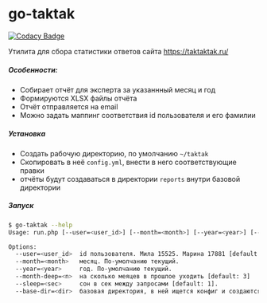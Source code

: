 # go-taktak

[![Codacy Badge](https://api.codacy.com/project/badge/Grade/6bb3bf5ca2c547e1990e76792bdd566d)](https://www.codacy.com/app/elgato.andrey/go-taktak?utm_source=github.com&utm_medium=referral&utm_content=denisov/go-taktak&utm_campaign=badger)

Утилита для сбора статистики ответов сайта https://taktaktak.ru/

##### Особенности:
* Собирает отчёт для эксперта за указаннный месяц и год
* Формируются XLSX файлы отчёта
* Отчёт отправляется на email
* Можно задать маппинг соответствия id пользователя и его фамилии

##### Установка
* Создать рабочую директорию, по умолчанию `~/taktak`
* Скопировать в неё `config.yml`, внести в него соответствующие правки
* отчёты будут создаваться в директории `reports` внутри базовой директории 
  
##### Запуск
```bash
$ go-taktak --help                                                                                                              
Usage: run.php [--user=<user_id>] [--month=<month>] [--year=<year>] [--sleep=<sec>] [--month-deep=<n>] [--base-dir=<dir>]

Options:
  --user=<user_id>  id пользователя. Мила 15525. Марина 17881 [default: 15525]
  --month=<month>   месяц. По-умолчанию текущий.
  --year=<year>     год. По-умолчанию текущий.
  --month-deep=<n>  на сколько меяцев в прошлое уходить [default: 3]
  --sleep=<sec>     сон в сек между запросами [default: 1].
  --base-dir=<dir>  базовая директория, в ней ищется конфиг и создаются отчёты [default: ~/taktak]

```  
  
